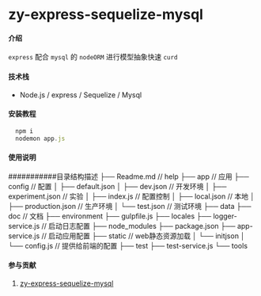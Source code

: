 # zy-express-sequelize-mysql

#### 介绍
`express` 配合 `mysql` 的 `nodeORM` 进行模型抽象快速 `curd`

#### 技术栈
- Node.js / express  /  Sequelize / Mysql



#### 安装教程

 ```js
   npm i
   nodemon app.js
   ```
   

#### 使用说明

###########目录结构描述
├── Readme.md                   // help
├── app                         // 应用
├── config                      // 配置
│   ├── default.json
│   ├── dev.json                // 开发环境
│   ├── experiment.json         // 实验
│   ├── index.js                // 配置控制
│   ├── local.json              // 本地
│   ├── production.json         // 生产环境
│   └── test.json               // 测试环境
├── data
├── doc                         // 文档
├── environment
├── gulpfile.js
├── locales
├── logger-service.js           // 启动日志配置
├── node_modules
├── package.json
├── app-service.js              // 启动应用配置
├── static                      // web静态资源加载
│   └── initjson
│       └── config.js         // 提供给前端的配置
├── test
├── test-service.js
└── tools
#### 参与贡献

1.  [zy-express-sequelize-mysql](https://gitee.com/Z568_568/zy-express-sequelize-mysql.git)
